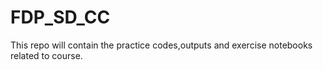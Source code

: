 # FDP_SD_CC
This repo will contain the practice codes,outputs and exercise notebooks related to course.
